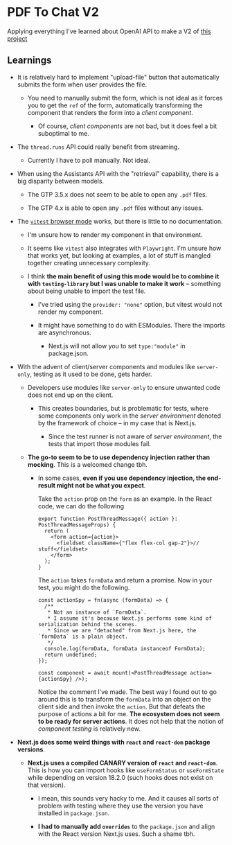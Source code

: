 # PDF To Chat V2

Applying everything I've learned about OpenAI API to make a V2 of [this project](https://github.com/WojciechMatuszewski/pdf-to-prompt)

## Learnings

- It is relatively hard to implement "upload-file" button that automatically submits the form when user provides the file.

  - You need to manually submit the form, which is not ideal as it forces you to get the `ref` of the form, automatically transforming the component that renders the form into a _client component_.

    - Of course, _client components_ are not bad, but it does feel a bit suboptimal to me.

- The `thread.runs` API could really benefit from streaming.

  - Currently I have to poll manually. Not ideal.

- When using the Assistants API with the "retrieval" capability, there is a big disparity between models.

  - The GTP 3.5.x does not seem to be able to open any `.pdf` files.

  - The GTP 4.x is able to open any `.pdf` files without any issues.

- The [`vitest` browser mode](https://vitest.dev/guide/browser) works, but there is little to no documentation.

  - I'm unsure how to render my component in that environment.

  - It seems like `vitest` also integrates with `Playwright`. I'm unsure how that works yet, but looking at examples, a lot of stuff is mangled together creating unnecessary complexity.

  - I think **the main benefit of using this mode would be to combine it with `testing-library` but I was unable to make it work** – something about being unable to import the test file.

    - I've tried using the `provider: "none"` option, but vitest would not render my component.

    - It might have something to do with ESModules. There the imports are asynchronous.

      - Next.js will not allow you to set `type:"module"` in package.json.

- With the advent of client/server components and modules like `server-only`, testing as it used to be done, gets harder.

  - Developers use modules like `server-only` to ensure unwanted code does not end up on the client.

    - This creates boundaries, but is problematic for tests, where some components only work in the _server environment_ denoted by the framework of choice – in my case that is Next.js.

      - Since the test runner is not aware of _server environment_, the tests that import those modules fail.

  - **The go-to seem to be to use dependency injection rather than mocking**. This is a welcomed change tbh.

    - In some cases, **even if you use dependency injection, the end-result might not be what you expect**.

      Take the `action` prop on the `form` as an example. In the React code, we can do the following

      ```tsx
      export function PostThreadMessage({ action }: PostThreadMessageProps) {
        return (
          <form action={action}>
            <fieldset className={"flex flex-col gap-2"}>// stuff</fieldset>
          </form>
        );
      }
      ```

      The `action` takes `formData` and return a promise. Now in your test, you might do the following.

      ```tsx
      const actionSpy = fn(async (formData) => {
        /**
         * Not an instance of `FormData`.
         * I assume it's because Next.js performs some kind of serialization behind the scenes.
         * Since we are "detached" from Next.js here, the `formData` is a plain object.
         */
        console.log(formData, formData instanceof FormData);
        return undefined;
      });

      const component = await mount(<PostThreadMessage action={actionSpy} />);
      ```

      Notice the comment I've made. The best way I found out to go around this is to transform the `formData` into an object on the client side and then invoke the `action`. But that defeats the purpose of actions a bit for me. **The ecosystem does not seem to be ready for server actions**. It does not help that the notion of _component testing_ is relatively new.

- **Next.js does some weird things with `react` and `react-dom` package versions**.

  - **Next.js uses a compiled CANARY version of `react` and `react-dom`**. This is how you can import hooks like `useFormStatus` or `useFormState` while depending on version 18.2.0 (such hooks does not exist on that version).

    - I mean, this sounds very hacky to me. And it causes all sorts of problem with testing where they use the version you have installed in `package.json`.

    - **I had to manually add `overrides`** to the `package.json` and align with the React version Next.js uses. Such a shame tbh.
